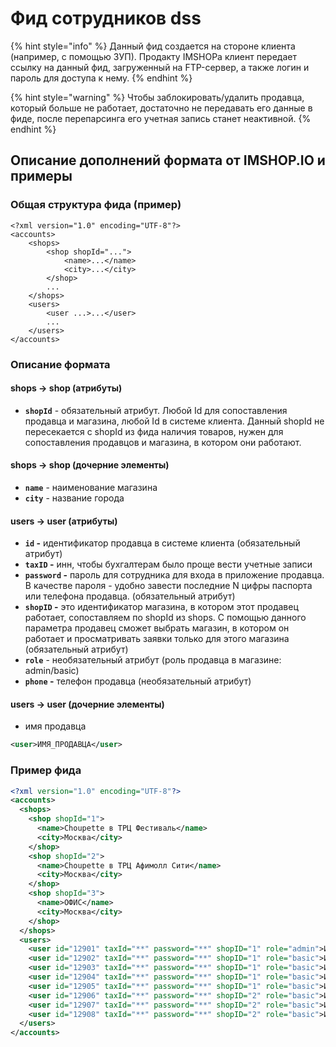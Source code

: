# Фид сотрудников dss

{% hint style="info" %}
Данный фид создается на стороне клиента (например, с помощью ЗУП). Продакту IMSHOPa клиент передает ссылку на данный фид, загруженный на FTP-сервер, а также логин и пароль для доступа к нему.
{% endhint %}

{% hint style="warning" %}
Чтобы заблокировать/удалить продавца, который больше не работает, достаточно не передавать его данные в фиде, после перепарсинга его учетная запись станет неактивной.
{% endhint %}

## Описание дополнений формата от IMSHOP.IO и примеры

### Общая структура фида (пример)

```markup
<?xml version="1.0" encoding="UTF-8"?>
<accounts>
	<shops>
		<shop shopId="...">
			<name>...</name>
			<city>...</city>
		</shop> 
		...
	</shops>
	<users>
		<user ...>...</user>
		...
	</users>
</accounts>

```

### Описание формата

#### **shops -> shop (атрибуты)**

* **`shopId`** - обязательный атрибут. Любой Id для сопоставления продавца и магазина, любой Id в системе клиента. Данный shopId не пересекается с shopId из фида наличия товаров, нужен для сопоставления продавцов и магазина, в котором они работают.

#### **shops -> shop (дочерние элементы)**

* **`name`** - наименование магазина
* **`city`** - название города

#### **users -> user (атрибуты)**

* **`id` -** идентификатор продавца в системе клиента (обязательный атрибут)
* **`taxID` -** инн, чтобы бухгалтерам было проще вести учетные записи
* **`password` -** пароль для сотрудника для входа в приложение продавца. В качестве пароля - удобно завести последние N цифры паспорта или телефона продавца. (обязательный атрибут)
* **`shopID` -** это идентификатор магазина, в котором этот продавец работает, сопоставляем по shopId из shops. С помощью данного параметра продавец сможет выбрать магазин, в котором он работает и просматривать заявки только для этого магазина (обязательный атрибут)
* **`role`** - необязательный атрибут (роль продавца в магазине: admin/basic)
* **`phone` -** телефон продавца (необязательный атрибут)

#### **users -> user (дочерние элементы)**

* имя продавца&#x20;

```xml
<user>ИМЯ_ПРОДАВЦА</user>
```

### Пример фида

```xml
<?xml version="1.0" encoding="UTF-8"?>
<accounts>
  <shops>
    <shop shopId="1">
      <name>Choupette в ТРЦ Фестиваль</name>
      <city>Москва</city>
    </shop>
    <shop shopId="2">
      <name>Choupette в ТРЦ Афимолл Сити</name>
      <city>Москва</city>
    </shop>
    <shop shopId="3">
      <name>ОФИС</name>
      <city>Москва</city>
    </shop>
  </shops>
  <users>
    <user id="12901" taxId="**" password="**" shopID="1" role="admin">Имя Продавца</user>
    <user id="12902" taxId="**" password="**" shopID="1" role="basic">Имя Продавца</user>
    <user id="12903" taxId="**" password="**" shopID="1" role="basic">Имя Продавца</user>
    <user id="12904" taxId="**" password="**" shopID="1" role="basic">Имя Продавца</user>
    <user id="12905" taxId="**" password="**" shopID="1" role="basic">Имя Продавца</user>
    <user id="12906" taxId="**" password="**" shopID="2" role="basic">Имя Продавца</user>
    <user id="12907" taxId="**" password="**" shopID="2" role="basic">Имя Продавца</user>
    <user id="12908" taxId="**" password="**" shopID="2" role="basic">Имя Продавца</user>
  </users>
</accounts>
```

####
